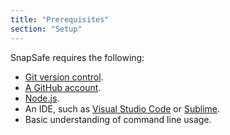 ```yaml
---
title: "Prerequisites"
section: "Setup"
---
```


SnapSafe requires the following:

- [Git version control](https://git-scm.com/book/en/v2/Getting-Started-Installing-Git).
- [A GitHub account](https://github.com).
- [Node.js](https://nodejs.org/en/learn/getting-started/how-to-install-nodejs).
- An IDE, such as [Visual Studio Code](https://code.visualstudio.com/download) or [Sublime](https://www.sublimetext.com/).
- Basic understanding of command line usage.
